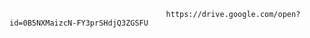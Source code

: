                                        https://drive.google.com/open?id=0B5NXMaizcN-FY3prSHdjQ3ZGSFU